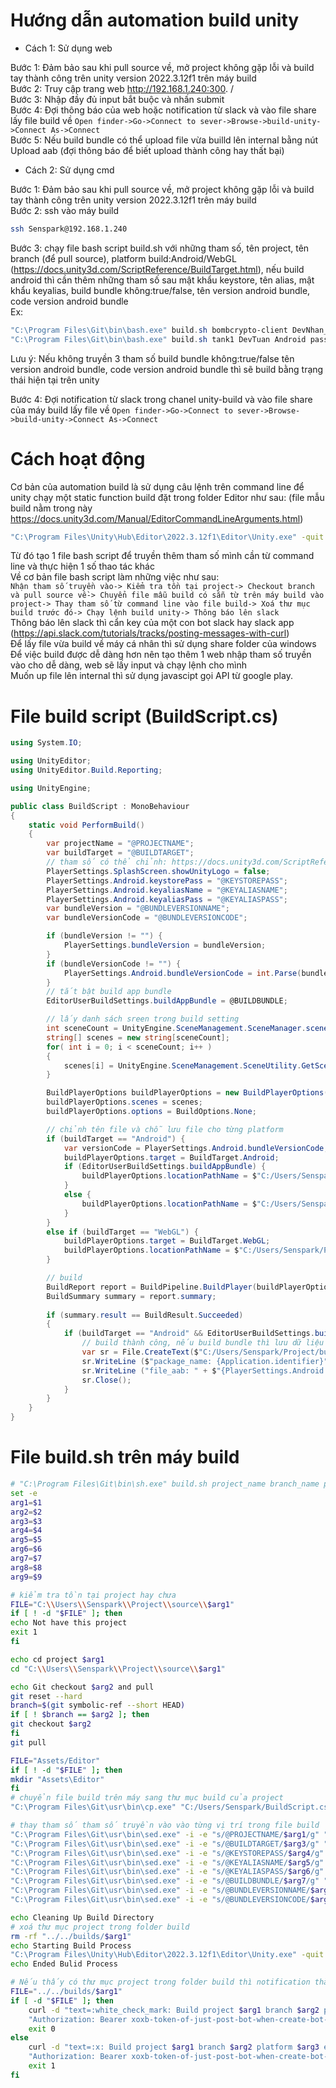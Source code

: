 # Hướng dẫn automation build unity
- Cách 1: Sử dụng web
  
Bước 1: Đảm bảo sau khi pull source về, mở project không gặp lỗi và build tay thành công trên unity version 2022.3.12f1 trên máy build  
Bước 2: Truy cập trang web http://192.168.1.240:300. /  
Bước 3: Nhập đầy đủ input bắt buộc và nhấn submit  
Bước 4: Đợi thông báo của web hoặc notification từ slack và vào file share lấy file build về `Open finder->Go->Connect to sever->Browse->build-unity->Connect As->Connect`  
Bước 5: Nếu build bundle có thể upload file vừa builld lên internal bằng nút Upload aab (đợi thông báo để biết upload thành công hay thất bại)          
  
- Cách 2: Sử dụng cmd
  
Bước 1: Đảm bảo sau khi pull source về, mở project không gặp lỗi và build tay thành công trên unity version 2022.3.12f1 trên máy build  
Bước 2: ssh vào máy build
```bash
ssh Senspark@192.168.1.240
```
Bước 3: chạy file bash script build.sh với những tham số, tên project, tên branch (để pull source), platform build:Android/WebGL (https://docs.unity3d.com/ScriptReference/BuildTarget.html), nếu build android thì cần thêm những tham số sau mật khẩu keystore, tên alias, mật khẩu keyalias, build bundle không:true/false, tên version android bundle, code version android bundle  
Ex:  
```powershell
"C:\Program Files\Git\bin\bash.exe" build.sh bombcrypto-client DevNhan_prod2 WebGL
"C:\Program Files\Git\bin\bash.exe" build.sh tank1 DevTuan Android passKeyStore nameAlias passAlias true 2.7.1 201685145
```
Lưu ý: Nếu không truyền 3 tham số build bundle không:true/false tên version android bundle, code version android bundle thì sẽ build bằng trạng thái hiện tại trên unity  
  
Bước 4: Đợi notification từ slack trong chanel unity-build và vào file share của máy build lấy file về
`Open finder->Go->Connect to sever->Browse->build-unity->Connect As->Connect`

# Cách hoạt động
Cơ bản của automation build là sử dụng câu lệnh trên command line để unity chạy một static function build đặt trong folder Editor như sau: (file mẫu build nằm trong này  https://docs.unity3d.com/Manual/EditorCommandLineArguments.html)  
```bash
"C:\Program Files\Unity\Hub\Editor\2022.3.12f1\Editor\Unity.exe" -quit -ignorecompilererrors -batchmode -projectPath "../$arg1" -executeMethod BuildScript.PerformBuild
```
Từ đó tạo 1 file bash script để truyền thêm tham số mình cần từ command line và thực hiện 1 số thao tác khác    
Về cơ bản file bash script làm những việc như sau:  
`Nhận tham số truyền vào-> Kiểm tra tồn tại project-> Checkout branch và pull source về-> Chuyển file mẫu build có sẵn từ trên máy build vào project-> Thay tham số từ command line vào file build-> Xoá thư mục build trước đó-> Chạy lệnh build unity-> Thông báo lên slack`  
Thông báo lên slack thì cẩn key của một con bot slack hay slack app (https://api.slack.com/tutorials/tracks/posting-messages-with-curl)  
Để lấy file vừa build về máy cá nhân thì sử dụng share folder của windows  
Để việc build được dễ dàng hơn nên tạo thêm 1 web nhập tham số truyền vào cho dễ dàng, web sẽ lấy input và chạy lệnh cho mình  
Muốn up file lên internal thì sử dụng javascipt gọi API từ google play.  

# File build script (BuildScript.cs)
```cs
using System.IO;

using UnityEditor;
using UnityEditor.Build.Reporting;

using UnityEngine;

public class BuildScript : MonoBehaviour
{
    static void PerformBuild()
    {
        var projectName = "@PROJECTNAME";
        var buildTarget = "@BUILDTARGET";
        // tham số có thể chỉnh: https://docs.unity3d.com/ScriptReference/PlayerSettings.html
        PlayerSettings.SplashScreen.showUnityLogo = false;
        PlayerSettings.Android.keystorePass = "@KEYSTOREPASS";
        PlayerSettings.Android.keyaliasName = "@KEYALIASNAME";
        PlayerSettings.Android.keyaliasPass = "@KEYALIASPASS";
        var bundleVersion = "@BUNDLEVERSIONNAME";
        var bundleVersionCode = "@BUNDLEVERSIONCODE";

        if (bundleVersion != "") {
            PlayerSettings.bundleVersion = bundleVersion;
        }
        if (bundleVersionCode != "") {
            PlayerSettings.Android.bundleVersionCode = int.Parse(bundleVersionCode);
        }
        // tắt bật build app bundle 
        EditorUserBuildSettings.buildAppBundle = @BUILDBUNDLE;

        // lấy danh sách sreen trong build setting
        int sceneCount = UnityEngine.SceneManagement.SceneManager.sceneCountInBuildSettings;     
        string[] scenes = new string[sceneCount];
        for( int i = 0; i < sceneCount; i++ )
        {
            scenes[i] = UnityEngine.SceneManagement.SceneUtility.GetScenePathByBuildIndex(i);
        }

        BuildPlayerOptions buildPlayerOptions = new BuildPlayerOptions();
        buildPlayerOptions.scenes = scenes;
        buildPlayerOptions.options = BuildOptions.None;

        // chỉnh tên file và chỗ lưu file cho từng platform
        if (buildTarget == "Android") {
            var versionCode = PlayerSettings.Android.bundleVersionCode;
            buildPlayerOptions.target = BuildTarget.Android;
            if (EditorUserBuildSettings.buildAppBundle) {
                buildPlayerOptions.locationPathName = $"C:/Users/Senspark/Project/builds/{projectName}/{versionCode}.aab";
            }
            else {
                buildPlayerOptions.locationPathName = $"C:/Users/Senspark/Project/builds/{projectName}/{versionCode}.apk";
            }
        }
        else if (buildTarget == "WebGL") {
            buildPlayerOptions.target = BuildTarget.WebGL;
            buildPlayerOptions.locationPathName = $"C:/Users/Senspark/Project/builds/{projectName}";
        }

        // build
        BuildReport report = BuildPipeline.BuildPlayer(buildPlayerOptions);
        BuildSummary summary = report.summary;
        
        if (summary.result == BuildResult.Succeeded)
        {
            if (buildTarget == "Android" && EditorUserBuildSettings.buildAppBundle) {
                // build thành công, nếu build bundle thì lưu dữ liệu cho việc upload
                var sr = File.CreateText($"C:/Users/Senspark/Project/builds/{projectName}/upload.txt");
                sr.WriteLine ($"package_name: {Application.identifier}");
                sr.WriteLine ("file_aab: " + $"{PlayerSettings.Android.bundleVersionCode}.aab");
                sr.Close();
            }
        }
    }
}
```

# File build.sh trên máy build
```bash
# "C:\Program Files\Git\bin\sh.exe" build.sh project_name branch_name platform_build keystore_pass alias_name key_alias build_bundle version_name version_code
set -e
arg1=$1
arg2=$2
arg3=$3
arg4=$4
arg5=$5
arg6=$6
arg7=$7
arg8=$8
arg9=$9

# kiểm tra tồn tại project hay chưa
FILE="C:\\Users\\Senspark\\Project\\source\\$arg1"
if [ ! -d "$FILE" ]; then
echo Not have this project
exit 1
fi

echo cd project $arg1
cd "C:\\Users\\Senspark\\Project\\source\\$arg1"

echo Git checkout $arg2 and pull
git reset --hard
branch=$(git symbolic-ref --short HEAD)
if [ ! $branch == $arg2 ]; then
git checkout $arg2
fi
git pull

FILE="Assets/Editor"
if [ ! -d "$FILE" ]; then
mkdir "Assets\Editor"
fi
# chuyển file build trên máy sang thư mục build của project
"C:\Program Files\Git\usr\bin\cp.exe" "C:/Users/Senspark/BuildScript.cs" "Assets/Editor/"

# thay tham số tham số truyền vào vào từng vị trí trong file build
"C:\Program Files\Git\usr\bin\sed.exe" -i -e "s/@PROJECTNAME/$arg1/g" "Assets/Editor/BuildScript.cs"
"C:\Program Files\Git\usr\bin\sed.exe" -i -e "s/@BUILDTARGET/$arg3/g" "Assets/Editor/BuildScript.cs"
"C:\Program Files\Git\usr\bin\sed.exe" -i -e "s/@KEYSTOREPASS/$arg4/g" "Assets/Editor/BuildScript.cs"
"C:\Program Files\Git\usr\bin\sed.exe" -i -e "s/@KEYALIASNAME/$arg5/g" "Assets/Editor/BuildScript.cs"
"C:\Program Files\Git\usr\bin\sed.exe" -i -e "s/@KEYALIASPASS/$arg6/g" "Assets/Editor/BuildScript.cs"
"C:\Program Files\Git\usr\bin\sed.exe" -i -e "s/@BUILDBUNDLE/$arg7/g" "Assets/Editor/BuildScript.cs"
"C:\Program Files\Git\usr\bin\sed.exe" -i -e "s/@BUNDLEVERSIONNAME/$arg8/g" "Assets/Editor/BuildScript.cs"
"C:\Program Files\Git\usr\bin\sed.exe" -i -e "s/@BUNDLEVERSIONCODE/$arg9/g" "Assets/Editor/BuildScript.cs"

echo Cleaning Up Build Directory
# xoá thư mục project trong folder build
rm -rf "../../builds/$arg1"
echo Starting Build Process
"C:\Program Files\Unity\Hub\Editor\2022.3.12f1\Editor\Unity.exe" -quit -ignorecompilererrors -batchmode -projectPath "../$arg1" -executeMethod BuildScript.PerformBuild
echo Ended Bulid Process

# Nếu thấy có thư mục project trong folder build thì notification thành công lên slack
FILE="../../builds/$arg1"
if [ -d "$FILE" ]; then
    curl -d "text=:white_check_mark: Build project $arg1 branch $arg2 platform $arg3 done." -d "channel=unity-build" -H \
    "Authorization: Bearer xoxb-token-of-just-post-bot-when-create-bot-app" -X POST https://slack.com/api/chat.postMessage
    exit 0
else
    curl -d "text=:x: Build project $arg1 branch $arg2 platform $arg3 error." -d "channel=unity-build" -H \
    "Authorization: Bearer xoxb-token-of-just-post-bot-when-create-bot-app" -X POST https://slack.com/api/chat.postMessage
    exit 1
fi
```
